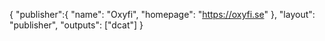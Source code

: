 {
  "publisher":{
    "name": "Oxyfi",
    "homepage": "https://oxyfi.se"
  },
  "layout": "publisher",
  "outputs": ["dcat"]
}

